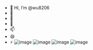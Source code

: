 - 👋 Hi, I’m @wu8206
- 👀 
- 🌱 
- 💞️ 
- 📫 
- 😄 
- ⚡ 
![image](https://github.com/wu8206/wu8206/assets/160311755/5a5762db-cbc6-4541-ae38-ba5c33339bf0)
![image](https://github.com/wu8206/wu8206/assets/160311755/cb7d9856-7e34-41c6-a437-99240c297929)
![image](https://github.com/wu8206/wu8206/assets/160311755/a1704869-74d0-4891-8e20-ac792fdd6c31)
![image](https://github.com/wu8206/wu8206/assets/160311755/cd946f67-0c03-4aae-ad38-f8da97c0aaf7)




<!---
wu8206/wu8206 is a ✨ special ✨ repository because its `README.md` (this file) appears on your GitHub profile.
You can click the Preview link to take a look at your changes.
--->
